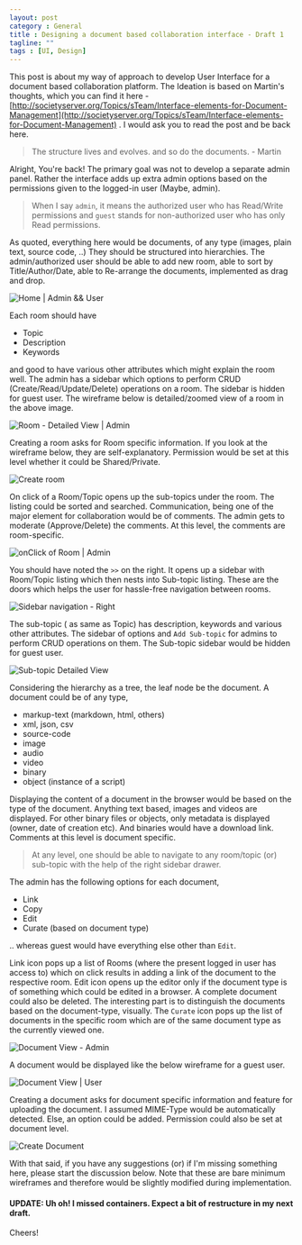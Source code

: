 ```yaml
---
layout: post
category : General
title : Designing a document based collaboration interface - Draft 1
tagline: ""
tags : [UI, Design]
---
```


This post is about my way of approach to develop User Interface for a document based collaboration platform. The Ideation is based on Martin's thoughts, which you can find it here - [http://societyserver.org/Topics/sTeam/Interface-elements-for-Document-Management](http://societyserver.org/Topics/sTeam/Interface-elements-for-Document-Management) . I would ask you to read the post and be back here.

> The structure lives and evolves. and so do the documents. - Martin

Alright, You're back! The primary goal was not to develop a separate admin panel. Rather the interface adds up extra admin options based on the permissions given to the logged-in user (Maybe, admin). 

> When I say `admin`, it means the authorized user who has Read/Write permissions and `guest` stands for non-authorized user who has only Read permissions.

As quoted, everything here would be documents, of any type (images, plain text, source code, ..) They should be structured into hierarchies. The admin/authorized user should be able to add new room, able to sort by Title/Author/Date, able to Re-arrange the documents, implemented as drag and drop.

![Home | Admin	 && User ](https://raw.githubusercontent.com/dolftax/dolftax.github.io/master/sTeam/wireframes/1.png)

Each room should have

- Topic
- Description
- Keywords 

and good to have various other attributes which might explain the room well. The admin has a sidebar which options to perform CRUD (Create/Read/Update/Delete) operations on a room. The sidebar is hidden for guest user. The wireframe below is detailed/zoomed view of a room in the above image.

![Room - Detailed View | Admin](https://raw.githubusercontent.com/dolftax/dolftax.github.io/master/sTeam/wireframes/2.png)

Creating a room asks for Room specific information. If you look at the wireframe below, they are self-explanatory. Permission would be set at this level whether it could be Shared/Private.

![Create room](https://raw.githubusercontent.com/dolftax/dolftax.github.io/master/sTeam/wireframes/11.png)

On click of a Room/Topic opens up the sub-topics under the room. The listing could be sorted and searched. Communication, being one of the major element for collaboration would be of comments. The admin gets to moderate (Approve/Delete) the comments. At this level, the comments are room-specific.

![onClick of Room | Admin](https://raw.githubusercontent.com/dolftax/dolftax.github.io/master/sTeam/wireframes/4.png)

You should have noted the `>>` on the right. It opens up a sidebar with Room/Topic listing which then nests into Sub-topic listing. These are the doors which helps the user for hassle-free navigation between rooms.

![Sidebar navigation - Right](https://raw.githubusercontent.com/dolftax/dolftax.github.io/master/sTeam/wireframes/6.png)

The sub-topic ( as same as Topic) has description, keywords and various other attributes. The sidebar of options and `Add Sub-topic` for admins to perform CRUD operations on them. The Sub-topic sidebar would be hidden for guest user.

![Sub-topic Detailed View](https://raw.githubusercontent.com/dolftax/dolftax.github.io/master/sTeam/wireframes/7.png)

Considering the hierarchy as a tree, the leaf node be the document. A document could be of any type,

- markup-text (markdown, html, others)
- xml, json, csv
- source-code
- image
- audio
- video
- binary
- object (instance of a script)

Displaying the content of a document in the browser would be based on the type of the document. Anything text based, images and videos are displayed. For other binary files or objects, only metadata is displayed (owner, date of creation etc). And binaries would have a download link. Comments at this level is document specific. 

> At any level, one should be able to navigate to any room/topic (or) sub-topic with the help of the right sidebar drawer.

The admin has the following options for each document,

- Link
- Copy
- Edit
- Curate (based on document type)

.. whereas guest would have everything else other than `Edit`.

Link icon pops up a list of Rooms (where the present logged in user has access to) which on click results in adding a link of the document to the respective room. Edit icon opens up the editor only if the document type is of something which could be edited in a browser. A complete document could also be deleted. The interesting part is to distinguish the documents based on the document-type, visually. The `Curate` icon pops up the list of documents in the specific room which are of the same document type as the currently viewed one.

![Document View - Admin](https://raw.githubusercontent.com/dolftax/dolftax.github.io/master/sTeam/wireframes/9.png)

A document would be displayed like the below wireframe for a guest user.

![Document View | User](https://raw.githubusercontent.com/dolftax/dolftax.github.io/master/sTeam/wireframes/10.png)

Creating a document asks for document specific information and feature for uploading the document. I assumed MIME-Type would be automatically detected. Else, an option could be added. Permission could also be set at document level.

![Create Document](https://raw.githubusercontent.com/dolftax/dolftax.github.io/master/sTeam/wireframes/12.png)

With that said, if you have any suggestions (or) if I'm missing something here, please start the discussion below. Note that these are bare minimum wireframes and therefore would be slightly modified during implementation. 

#### UPDATE: Uh oh! I missed containers. Expect a bit of restructure in my next draft.

Cheers!